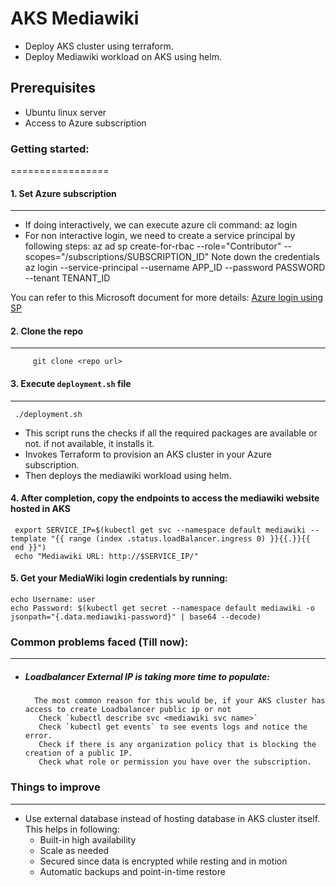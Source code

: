 # AKS Mediawiki

- Deploy AKS cluster using terraform.
- Deploy Mediawiki workload on AKS using helm.

## Prerequisites

- Ubuntu linux server
- Access to Azure subscription

### Getting started:
=================

#### 1. Set Azure subscription
--------------------------------
- If doing interactively, we can execute azure cli command: az login
- For non interactive login, we need to create a service principal by following steps:
		az ad sp create-for-rbac --role="Contributor" --scopes="/subscriptions/SUBSCRIPTION_ID"
		Note down the credentials
		az login --service-principal --username APP_ID --password PASSWORD --tenant TENANT_ID

You can refer to this Microsoft document for more details: [Azure login using SP](https://docs.microsoft.com/en-us/cli/azure/create-an-azure-service-principal-azure-cli#sign-in-using-a-service-principal "Azure login using SP")

#### 2. Clone the repo
----------------------------------------
		 git clone <repo url>

#### 3. Execute `deployment.sh` file
-------------------------------------------
	 ./deployment.sh

- This script runs the checks if all the required packages are available or not. if not available, it installs it.
- Invokes Terraform to provision an AKS cluster in your Azure subscription.
- Then deploys the mediawiki workload using helm.

#### 4. After completion, copy the endpoints to access the mediawiki website hosted in AKS
	 export SERVICE_IP=$(kubectl get svc --namespace default mediawiki --template "{{ range (index .status.loadBalancer.ingress 0) }}{{.}}{{ end }}")
	 echo "Mediawiki URL: http://$SERVICE_IP/"

#### 5. Get your MediaWiki login credentials by running:
	echo Username: user
	echo Password: $(kubectl get secret --namespace default mediawiki -o jsonpath="{.data.mediawiki-password}" | base64 --decode)

### Common problems faced (Till now):
-----------------------------------
- ##### Loadbalancer External IP is taking more time to populate:
		The most common reason for this would be, if your AKS cluster has access to create Loadbalancer public ip or not
		 Check `kubectl describe svc <mediawiki svc name>`
		 Check `kubectl get events` to see events logs and notice the error.
		 Check if there is any organization policy that is blocking the creation of a public IP.
		 Check what role or permission you have over the subscription.

### Things to improve
------------------------------
- Use external database instead of hosting database in AKS cluster itself. This helps in following:
  - Built-in high availability
  - Scale as needed
  - Secured since data is encrypted while resting and in motion
  - Automatic backups and point-in-time restore

